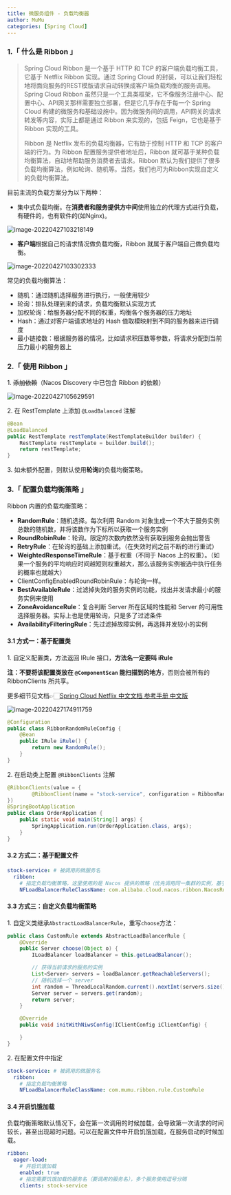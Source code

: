 ```yaml
---
title: 微服务组件 - 负载均衡器
author: MuMu
categories: [Spring Cloud]
---
```


###  1.「 什么是 Ribbon 」

> Spring Cloud Ribbon 是一个基于 HTTP 和 TCP 的客户端负载均衡工具，它基于 Netflix Ribbon 实现。通过 Spring Cloud 的封装，可以让我们轻松地将面向服务的REST模版请求自动转换成客户端负载均衡的服务调用。Spring Cloud Ribbon 虽然只是一个工具类框架，它不像服务注册中心、配置中心、API网关那样需要独立部署，但是它几乎存在于每一个 Spring Cloud 构建的微服务和基础设施中。因为微服务间的调用，API网关的请求转发等内容，实际上都是通过 Ribbon 来实现的，包括 Feign，它也是基于 Ribbon 实现的工具。
>
> Ribbon 是 Netflix 发布的负载均衡器，它有助于控制 HTTP 和 TCP 的客户端的行为。为 Ribbon 配置服务提供者地址后，Ribbon 就可基于某种负载均衡算法，自动地帮助服务消费者去请求。Ribbon 默认为我们提供了很多负载均衡算法，例如轮询、随机等。当然，我们也可为Ribbon实现自定义的负载均衡算法。

目前主流的负载方案分为以下两种：

+ 集中式负载均衡。在**消费者和服务提供方中间**使用独立的代理方式进行负载，有硬件的，也有软件的(如Nginx)。

![image-20220427103218149](https://blog.caowei.xyz/blog/202204271032911.png)

+ **客户端**根据自己的请求情况做负载均衡，Ribbon 就属于客户端自己做负载均衡。

![image-20220427103302333](https://blog.caowei.xyz/blog/202204271034648.png)

常见的负载均衡算法：

+ 随机：通过随机选择服务进行执行，一般使用较少
+ 轮询：排队处理到来的请求，负载均衡默认实现方式
+ 加权轮询：给服务器分配不同的权重，均衡各个服务器的压力地址
+ Hash：通过对客户端请求地址的 Hash 值取模映射到不同的服务器来进行调度
+ 最小链接数：根据服务器的情况，比如请求积压数等参数，将请求分配到当前压力最小的服务器上

### 2.「 使用 Ribbon 」

1\. ~~添加依赖~~（Nacos Discovery 中已包含 Ribbon 的依赖）

![image-20220427105629591](https://blog.caowei.xyz/blog/202204271056708.png)

2\. 在 RestTemplate 上添加 `@LoadBalanced` 注解

```java
@Bean
@LoadBalanced
public RestTemplate restTemplate(RestTemplateBuilder builder) {
    RestTemplate restTemplate = builder.build();
    return restTemplate;
}
```

3\. 如未额外配置，则默认使用**轮询**的负载均衡策略。

### 3.「 配置负载均衡策略 」

Ribbon 内置的负载均衡策略：

+ **RandomRule**：随机选择。每次利用 Random 对象生成一个不大于服务实例总数的随机数，并将该数作为下标所以获取一个服务实例
+ **RoundRobinRule**：轮询。限定的次数内依然没有获取到服务会抛出警告
+ **RetryRule**：在轮询的基础上添加重试。（在失效时间之前不断的进行重试）
+ **WeightedResponseTimeRule**：基于权重（不同于 Nacos 上的权重）。（如果一个服务的平均响应时间越短则权重越大，那么该服务实例被选中执行任务的概率也就越大）
+ ClientConfigEnabledRoundRobinRule：与轮询一样。
+ **BestAvailableRule**：过滤掉失效的服务实例的功能，找出并发请求最小的服务实例来使用
+ **ZoneAvoidanceRule**：复合判断 Server 所在区域的性能和 Server 的可用性选择服务器。实际上也是使用轮询，只是多了过滤条件
+ **AvailabilityFilteringRule**：先过滤掉故障实例，再选择并发较小的实例

#### 3.1 方式一：基于配置类

1\. 自定义配置类，方法返回 IRule 接口，**方法名一定要叫 iRule**

**注：不要将该配置类放在 `@ComponentScan` 能扫描到的地方**，否则会被所有的 RibbonClients 所共享。

更多细节见文档👉🏻[Spring Cloud Netflix 中文文档 参考手册 中文版](https://www.springcloud.cc/spring-cloud-netflix.html)

![image-20220427174911759](https://blog.caowei.xyz/blog/202204271749808.png)

```java
@Configuration
public class RibbonRandomRuleConfig {
    @Bean
    public IRule iRule() {
        return new RandomRule();
    }
}
```

2\. 在启动类上配置 `@RibbonClients` 注解

```java
@RibbonClients(value = {
        @RibbonClient(name = "stock-service", configuration = RibbonRandomRuleConfig.class)
})
@SpringBootApplication
public class OrderApplication {
    public static void main(String[] args) {
        SpringApplication.run(OrderApplication.class, args);
    }
}
```

#### 3.2 方式二：基于配置文件

```yml
stock-service: # 被调用的微服务名
  ribbon:
    # 指定负载均衡策略，这里使用的是 Nacos 提供的策略（优先调用同一集群的实例，基于随机&权重）
    NFLoadBalancerRuleClassName: com.alibaba.cloud.nacos.ribbon.NacosRule
```

#### 3.3 方式三：自定义负载均衡策略

1\. 自定义类继承`AbstractLoadBalancerRule`，重写`choose`方法：

```java
public class CustomRule extends AbstractLoadBalancerRule {
    @Override
    public Server choose(Object o) {
        ILoadBalancer loadBalancer = this.getLoadBalancer();

        // 获得当前请求的服务的实例
        List<Server> servers = loadBalancer.getReachableServers();
        // 随机选择一个 server
        int random = ThreadLocalRandom.current().nextInt(servers.size());
        Server server = servers.get(random);
        return server;
    }

    @Override
    public void initWithNiwsConfig(IClientConfig iClientConfig) {

    }
}
```

2\. 在配置文件中指定

```yml
stock-service: # 被调用的微服务名
  ribbon:
    # 指定负载均衡策略
    NFLoadBalancerRuleClassName: com.mumu.ribbon.rule.CustomRule
```

#### 3.4 开启饥饿加载

负载均衡策略默认情况下，会在第一次调用的时候加载，会导致第一次请求的时间较长，甚至出现超时问题。可以在配置文件中开启饥饿加载，在服务启动的时候加载。

```yml
ribbon:
  eager-load:
    # 开启饥饿加载
    enabled: true
    # 指定需要饥饿加载的服务名（要调用的服务名），多个服务使用逗号分隔
    clients: stock-service
```
